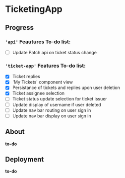# TicketingApp

## Progress
### `'api'` Feautures To-do list:
- [ ] Update Patch api on ticket status change

### `'ticket-app'` Features To-do list:
- [x] Ticket replies
- [x] 'My Tickets' component view
- [x] Persistance of tickets and replies upon user deletion
- [x] Ticket assignee selection
- [ ] Ticket status update selection for ticket issuer
- [ ] Update display of username if user deleted
- [ ] Update nav bar routing on user sign in
- [ ] Update nav bar display on user sign in

## About

**to-do**

## Deployment

**to-do**


